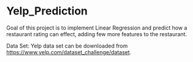 # Yelp_Prediction

Goal of this project is to implement Linear Regression and predict how a restaurant rating can effect, adding few more features to the restaurant.


Data Set:
Yelp data set can be downloaded from https://www.yelp.com/dataset_challenge/dataset.

